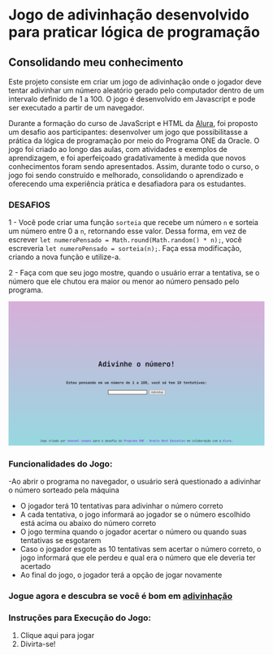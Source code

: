 # Jogo de adivinhação desenvolvido para praticar lógica de programação

## Consolidando meu conhecimento 
Este projeto consiste em criar um jogo de adivinhação onde o jogador deve tentar adivinhar um número aleatório gerado pelo computador dentro de um intervalo definido de 1 a 100. O jogo é desenvolvido em Javascript e pode ser executado a partir de um navegador. 

Durante a formação do curso de JavaScript e HTML da [Alura](https://cursos.alura.com.br/user/emanoelcampos), foi proposto um desafio aos participantes: desenvolver um jogo que possibilitasse a prática da lógica de programação por meio do Programa ONE da Oracle. O jogo foi criado ao longo das aulas, com atividades e exemplos de aprendizagem, e foi aperfeiçoado gradativamente à medida que novos conhecimentos foram sendo apresentados. Assim, durante todo o curso, o jogo foi sendo construído e melhorado, consolidando o aprendizado e oferecendo uma experiência prática e desafiadora para os estudantes.

### DESAFIOS

1 - Você pode criar uma função `sorteia` que recebe um número `n` e sorteia um número entre 0 a `n`, retornando esse valor. Dessa forma, em vez de escrever `let numeroPensado = Math.round(Math.random() * n);`, você escreveria `let numeroPensado = sorteia(n);`. Faça essa modificação, criando a nova função e utilize-a.

2 - Faça com que seu jogo mostre, quando o usuário errar a tentativa, se o número que ele chutou era maior ou menor ao número pensado pelo programa.

![](https://raw.githubusercontent.com/emanoelcampos/jogo-adivinhacao/master/site-images/front-page.png)

### Funcionalidades do Jogo:

-Ao abrir o programa no navegador, o usuário será questionado a adivinhar o número sorteado pela máquina
- O jogador terá 10 tentativas para adivinhar o número correto
- A cada tentativa, o jogo informará ao jogador se o número escolhido está acima ou abaixo do número correto
- O jogo termina quando o jogador acertar o número ou quando suas tentativas se esgotarem
- Caso o jogador esgote as 10 tentativas sem acertar o número correto, o jogo informará que ele perdeu e qual era o número que ele deveria ter acertado
- Ao final do jogo, o jogador terá a opção de jogar novamente

### Jogue agora e descubra se você é bom em [adivinhação](https://emanoelcampos.github.io/jogo-adivinhacao/) 

### Instruções para Execução do Jogo:

1. Clique aqui para jogar
2. Divirta-se!
